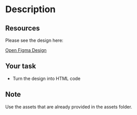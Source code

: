 # Description

## Resources

Please see the design here:

<a href="https://www.figma.com/design/DTbrQwnfSuIbwZSg4bwR20/Untitled?node-id=0-1&t=BTVHzgvUOFINmWUO-1" target="_blank">Open Figma Design</a>

## Your task

- Turn the design into HTML code

## Note

Use the assets that are already provided in the assets folder.
